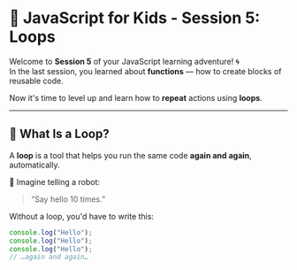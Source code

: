 # 🧒 JavaScript for Kids - Session 5: Loops

Welcome to **Session 5** of your JavaScript learning adventure! 🌀  
In the last session, you learned about **functions** — how to create blocks of reusable code.

Now it's time to level up and learn how to **repeat** actions using **loops**.

---

## 🔁 What Is a Loop?

A **loop** is a tool that helps you run the same code **again and again**, automatically.

👀 Imagine telling a robot:

> “Say hello 10 times.”

Without a loop, you'd have to write this:

```js
console.log("Hello");
console.log("Hello");
console.log("Hello");
// …again and again…
```
